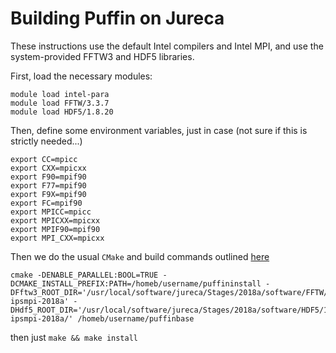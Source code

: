 # Building Puffin on Jureca

These instructions use the default Intel compilers and Intel MPI, and use the system-provided FFTW3 and HDF5 libraries.

First, load the necessary modules:
```
module load intel-para
module load FFTW/3.3.7
module load HDF5/1.8.20
```

Then, define some environment variables, just in case (not sure if this is strictly needed...)

```
export CC=mpicc
export CXX=mpicxx
export F90=mpif90
export F77=mpif90
export F9X=mpif90
export FC=mpif90
export MPICC=mpicc
export MPICXX=mpicxx
export MPIF90=mpif90
export MPI_CXX=mpicxx
```

Then we do the usual `CMake` and build commands outlined [here](BUILD.md)
```
cmake -DENABLE_PARALLEL:BOOL=TRUE -DCMAKE_INSTALL_PREFIX:PATH=/homeb/username/puffininstall -DFftw3_ROOT_DIR='/usr/local/software/jureca/Stages/2018a/software/FFTW/3.3.7-ipsmpi-2018a' -DHdf5_ROOT_DIR='/usr/local/software/jureca/Stages/2018a/software/HDF5/1.8.20-ipsmpi-2018a/' /homeb/username/puffinbase
```
then just `make && make install`
